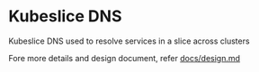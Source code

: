 # Kubeslice DNS

Kubeslice DNS used to resolve services in a slice across clusters

Fore more details and design document, refer [docs/design.md](docs/design.md)
